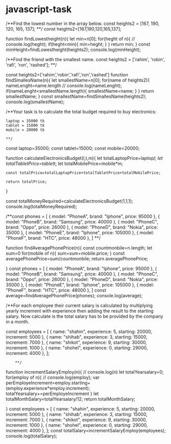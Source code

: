 ﻿# javascript-task
/**Find the lowest number in the array below.
const heights2 = [167, 190, 120, 165, 137];
**/
const heights2=[167,190,120,165,137];

function findLowestheight(n){
    let min=n[0];
    for(heght of n){
        // console.log(heght);
        if(heght<min){
            min=heght;
        }
    }
    return min;
}
const minHeight=findLowestheight(heights2);
console.log(minHeight);

/**Find the friend with the smallest name.
const heights2 = ['rahim', 'robin', 'rafi', 'ron', 'rashed'];
**/

const heights2=['rahim','robin','rafi','ron','rashed']
function findSmallesName(n){
    let smallestName=n[0];
    for(name of heights2){
        nameLenght=name.length
        // console.log(nameLenght);
        if(nameLenght<smallestName.length){
            smallestName=name;
        }
    }
    return smallestName;
}
const smallestName=findSmallesName(heights2);
console.log(smallestName);

/**Your task is to calculate the total budget required to buy electronics:

    laptop = 35000 tk
    tablet = 15000 tk
    mobile = 20000 tk

    **/


const laptop=35000;
const tablet=15000;
const mobile=20000;

function calculateElectronicsBudget(l,t,m){
    let totalLaptopPrice=laptop*l;
    let totalTabletPrice=tablet*t;
    let totalMobilePrice=mobile*m;

    const totalPrice=totalLaptopPrice+totalTabletPrice+totalMobilePrice;

    return totalPrice;

}

const totalMoneyRequired=calculateElectronicsBudget(1,1,1);
console.log(totalMoneyRequired);


/**const phones = [
    { model: "PhoneA", brand: "Iphone", price: 95000 },
    { model: "PhoneB", brand: "Samsung", price: 40000 },
    { model: "PhoneC", brand: "Oppo", price: 26000 },
    { model: "PhoneD", brand: "Nokia", price: 35000 },
    { model: "PhoneE", brand: "Iphone", price: 105000 },
    { model: "PhoneF", brand: "HTC", price: 48000 },
]
    **/

function findAveragePhonePrice(n){
    const countmonbile=n.length;
    let sum=0
    for(mobile of n){
        sum=sum+mobile.price;
    }
    const averagePhonePrice=sum/countmonbile;
    return averagePhonePrice;
    
}
const phones = [
    { model: "PhoneA", brand: "Iphone", price: 95000 },
    { model: "PhoneB", brand: "Samsung", price: 40000 },
    { model: "PhoneC", brand: "Oppo", price: 26000 },
    { model: "PhoneD", brand: "Nokia", price: 35000 },
    { model: "PhoneE", brand: "Iphone", price: 105000 },
    { model: "PhoneF", brand: "HTC", price: 48000 },
]
const average=findAveragePhonePrice(phones);
console.log(average);

/**For each employee their current salary is calculated by multiplying yearly increment with experience then adding the result to the starting salary. Now calculate is the total salary has to be provided by the company in a month.

 const employees = [
            { name: "shahin", experience: 5, starting: 20000, increment: 5000 },
            { name: "shihab", experience: 3, starting: 15000, increment: 7000 },
            { name: "shikot", experience: 9, starting: 30000, increment: 1000 },
            { name: "shohel", experience: 0, starting: 29000, increment: 4000 },
        ];
    
        **/

function incrementSalaryEmploy(n){
    // console.log(n)
    let totalYearsalary=0;
    for(employ of n){
        // console.log(employ);
        var perEmployeIncrement=employ.starting+(employ.experience*employ.increment);
        totalYearsalary+=perEmployeIncrement
    }
    let totalMonthSalary=totalYearsalary/12;
    return totalMonthSalary;
   

}
const employees = [
    { name: "shahin", experience: 5, starting: 20000, increment: 5000 },
    { name: "shihab", experience: 3, starting: 15000, increment: 7000 },
    { name: "shikot", experience: 9, starting: 30000, increment: 1000 },
    { name: "shohel", experience: 0, starting: 29000, increment: 4000 },
];
const totalSalary=incrementSalaryEmploy(employees);
console.log(totalSalary);
